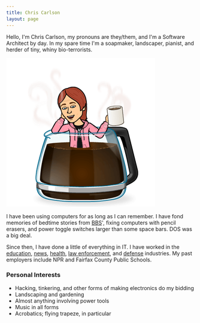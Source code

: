 ```yaml
---
title: Chris Carlson
layout: page
---
```


<article class="post h-entry" itemscope itemtype="https://schema.org/Person">
  <section class="introduction">
    <p>
      Hello, I'm <span itemprop="name"><span itemprop="givenName">Chris</span> <span itemprop="familyName">Carlson</span></span>, my pronouns are they/them, and I'm a <span itemprop="jobTitle">Software Architect</span> by day. In my spare time I'm a soapmaker, landscaper, pianist, and herder of tiny, whiny bio-terrorists.   
    </p>
    <span itemprop="gender" hidden="true" aria-hidden="true">non-binary</span>
  </section>
  <aside class="photo">
    <img src="assets/images/bitmoji.png" alt="Silly Cartoon">
  </aside>

  <section class="background">
    <p>
      I have been using computers for as long as I can remember. I have fond memories of bedtime stories from <a href="https://en.wikipedia.org/wiki/Bulletin_board_system" target="_new">BBS</a>', fixing computers with pencil erasers, and power toggle switches larger than some space bars. DOS was a big deal.
    </p>
    <p>
      Since then, I have done a little of everything in IT. I have worked in the <a href="/work-history/2003-fcps-contractor.html">education</a>, <a href="/work-history/2009-npr-dev.html">news</a>, <a href="/work-history/2017-pantheon-ahrq.html">health</a>, <a href="/work-history/2015-sytech.html">law enforcement</a>, and <a href="/work-history/2019-ids.html">defense</a> industries. My past employers include NPR and Fairfax County Public Schools. 
    </p>
  </section>
  
  <section>
    <h3>Personal Interests</h3>
    <p>
      <ul>
        <li>Hacking, tinkering, and other forms of making electronics do my bidding</li>
        <li>Landscaping and gardening</li>
        <li>Almost anything involving power tools</li>
        <li>Music in all forms</li>
        <li>Acrobatics; flying trapeze, in particular</li>
      </ul>
    </p>
  </section>
</article>